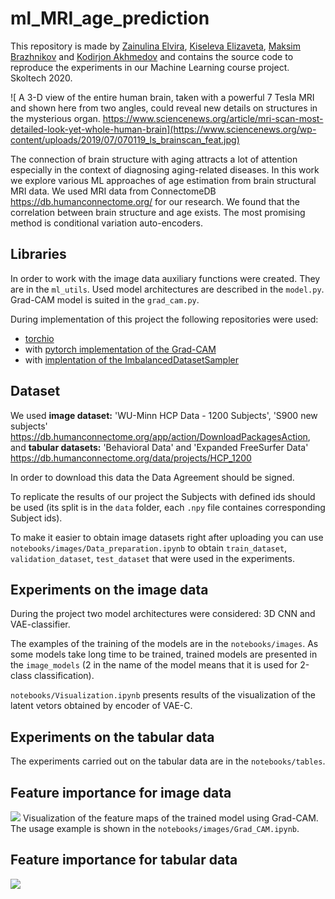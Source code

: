 # ml_MRI_age_prediction

This repository is made by [Zainulina Elvira](https://github.com/Elvira-Zainulina), [Kiseleva Elizaveta](https://github.com/KiselevaElizavetaA), [Maksim Brazhnikov](https://github.com/alhkad) and [Kodirjon Akhmedov](https://github.com/KodirjonAkhmedov) and contains the source code to reproduce the experiments in our Machine Learning course project. Skoltech 2020.

![ A 3-D view of the entire human brain, taken with a powerful 7 Tesla MRI and shown here from two angles, could reveal new details on structures in the mysterious organ. https://www.sciencenews.org/article/mri-scan-most-detailed-look-yet-whole-human-brain](https://www.sciencenews.org/wp-content/uploads/2019/07/070119_ls_brainscan_feat.jpg)

The connection of brain structure with aging attracts a lot of attention especially in the context of diagnosing aging-related diseases.
In this work we explore various ML approaches of age estimation from brain structural MRI data. We used MRI data from ConnectomeDB https://db.humanconnectome.org/ for our research. We found that the correlation between brain structure and age exists. The most promising method is conditional variation auto-encoders.

## Libraries
In order to work with the image data auxiliary functions were created. They are in the ```ml_utils```. Used model architectures are described in the ```model.py```. Grad-CAM model is suited in the ```grad_cam.py```.

During implementation of this project the following repositories were used:
* [torchio](https://github.com/fepegar/torchio)
* with [pytorch implementation of the Grad-CAM](https://github.com/jacobgil/pytorch-grad-cam)
* with [implentation of the ImbalancedDatasetSampler](https://github.com/ufoym/imbalanced-dataset-sampler)

## Dataset
We used **image dataset:** 'WU-Minn HCP Data - 1200 Subjects', 'S900 new subjects' https://db.humanconnectome.org/app/action/DownloadPackagesAction, 
and **tabular datasets:** 'Behavioral Data' and 'Expanded FreeSurfer Data' https://db.humanconnectome.org/data/projects/HCP_1200

In order to download this data the Data Agreement should be signed.

To replicate the results of our project the Subjects with defined ids should be used (its split is in the ```data``` folder, each ```.npy``` file containes corresponding Subject ids). 

To make it easier to obtain image datasets right after uploading you can use ```notebooks/images/Data_preparation.ipynb``` to obtain ```train_dataset```, ```validation_dataset```, ```test_dataset``` that were used in the experiments.

## Experiments on the image data

During the project two model architectures were considered: 3D CNN and VAE-classifier.

The examples of the training of the models are in the ```notebooks/images```. As some models take long time to be trained, trained models are presented in the ```image_models``` (2 in the name of the model means that it is used for 2-class classification).

```notebooks/Visualization.ipynb``` presents results of the visualization of the latent vetors obtained by encoder of VAE-C.

## Experiments on the tabular data

The experiments carried out on the tabular data are in the ```notebooks/tables```.

## Feature importance for image data
![](/pictures/GRAD-CAM.png)
 Visualization of the feature maps of the trained model using Grad-CAM. The usage example is shown in the ```notebooks/images/Grad_CAM.ipynb```.
 
## Feature importance for tabular data
![](/pictures/fi.png)
